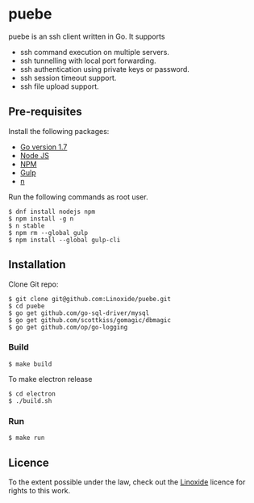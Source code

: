 # puebe

puebe is an ssh client written in Go. It supports

* ssh command execution on multiple servers.
* ssh tunnelling with local port forwarding.
* ssh authentication using private keys or password.
* ssh session timeout support.
* ssh file upload support.


## Pre-requisites

Install the following packages:

* [Go version 1.7](https://github.com/golang/go/releases/tag/go1.7.3)
* [Node JS](https://nodejs.org/en/)
* [NPM](https://www.npmjs.com/)
* [Gulp](https://www.npmjs.com/package/gulp)
* [n](https://www.npmjs.com/package/n)

Run the following commands as root user.
```
$ dnf install nodejs npm
$ npm install -g n
$ n stable
$ npm rm --global gulp
$ npm install --global gulp-cli
```
## Installation

Clone Git repo:

```
$ git clone git@github.com:Linoxide/puebe.git
$ cd puebe
$ go get github.com/go-sql-driver/mysql
$ go get github.com/scottkiss/gomagic/dbmagic
$ go get github.com/op/go-logging

```

### Build

```
$ make build
```

To make electron release
```
$ cd electron
$ ./build.sh
```

### Run
```
$ make run
```

## Licence

To the extent possible under the law, check out the [Linoxide](https://github.com/linoxide) licence for rights to this work.
